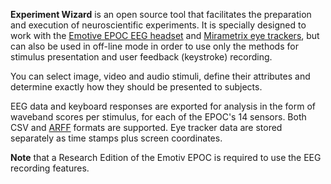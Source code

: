 **Experiment Wizard** is an open source tool that facilitates the preparation and execution of neuroscientific experiments. It is specially designed to work with the [Emotive EPOC EEG headset](http://emotiv.com/) and [Mirametrix eye trackers](http://mirametrix.com/), but can also be used in off-line mode in order to use only the methods for stimulus presentation and user feedback (keystroke) recording.

You can select image, video and audio stimuli, define their attributes and determine exactly how they should be presented to subjects.

EEG data and keyboard responses are exported for analysis in the form of waveband scores per stimulus, for each of the EPOC's 14 sensors. Both CSV and [ARFF](http://www.cs.waikato.ac.nz/ml/weka/) formats are supported. Eye tracker data are stored separately as time stamps plus screen coordinates.

**Note** that a Research Edition of the Emotiv EPOC is required to use the EEG recording features.